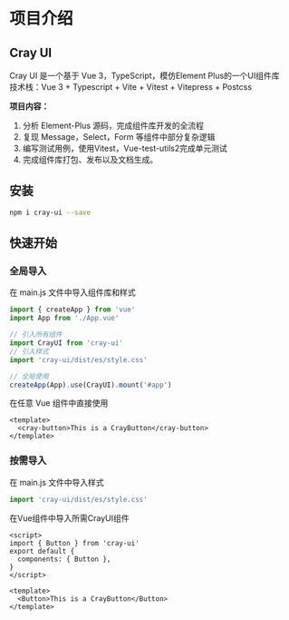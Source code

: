 # 项目介绍

## Cray UI
Cray UI 是一个基于 Vue 3，TypeScript，模仿Element Plus的一个UI组件库  
技术栈：Vue 3 + Typescript + Vite + Vitest + Vitepress + Postcss  

**项目内容：**
1. 分析 Element-Plus 源码，完成组件库开发的全流程
2. 复现 Message，Select，Form 等组件中部分复杂逻辑
3. 编写测试用例，使用Vitest，Vue-test-utils2完成单元测试
4. 完成组件库打包、发布以及文档生成。

## 安装

```bash
npm i cray-ui --save
```

## 快速开始
### 全局导入
在 main.js 文件中导入组件库和样式
```js
import { createApp } from 'vue'
import App from './App.vue'

// 引入所有组件
import CrayUI from 'cray-ui'
// 引入样式
import 'cray-ui/dist/es/style.css'

// 全局使用
createApp(App).use(CrayUI).mount('#app')
```

在任意 Vue 组件中直接使用
```Vue
<template>
  <cray-button>This is a CrayButton</cray-button>
</template>
```

### 按需导入
在 main.js 文件中导入样式
```js
import 'cray-ui/dist/es/style.css'
```

在Vue组件中导入所需CrayUI组件
```Vue
<script>
import { Button } from 'cray-ui'
export default {
  components: { Button },
}
</script>

<template>
  <Button>This is a CrayButton</Button>
</template>
```
